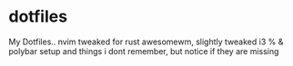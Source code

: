 # dotfiles
My Dotfiles..
nvim tweaked for rust
awesomewm, slightly tweaked
i3 % & polybar setup
and things i dont remember, but notice if they are missing

